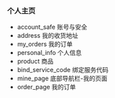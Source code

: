 ### 个人主页

- account_safe 账号与安全
- address 我的收货地址
- my_orders 我的订单
- personal_info 个人信息
- product 商品
- bind_service_code 绑定服务代码
- mine_page 底部导航栏-我的页面
- order_page 我的订单